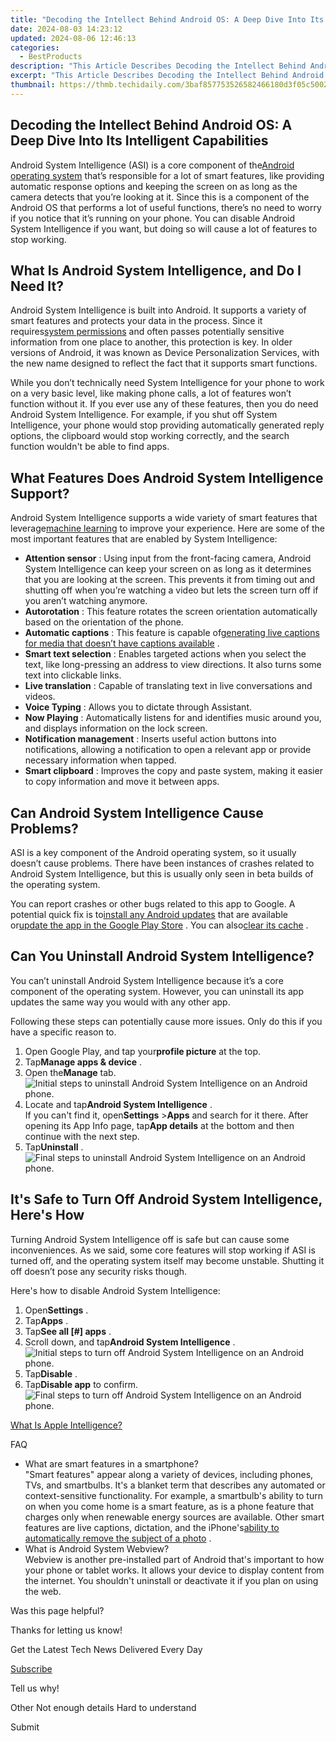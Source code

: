 ```yaml
---
title: "Decoding the Intellect Behind Android OS: A Deep Dive Into Its Intelligent Capabilities"
date: 2024-08-03 14:23:12
updated: 2024-08-06 12:46:13
categories:
  - BestProducts
description: "This Article Describes Decoding the Intellect Behind Android OS: A Deep Dive Into Its Intelligent Capabilities"
excerpt: "This Article Describes Decoding the Intellect Behind Android OS: A Deep Dive Into Its Intelligent Capabilities"
thumbnail: https://thmb.techidaily.com/3baf857753526582466180d3f05c500201c50c2631446be3adbac2ea8607bb00.jpg
---
```


## Decoding the Intellect Behind Android OS: A Deep Dive Into Its Intelligent Capabilities
 Android System Intelligence (ASI) is a core component of the[Android operating system](https://www.lifewire.com/what-is-google-android-1616887) that’s responsible for a lot of smart features, like providing automatic response options and keeping the screen on as long as the camera detects that you’re looking at it. Since this is a component of the Android OS that performs a lot of useful functions, there’s no need to worry if you notice that it’s running on your phone. You can disable Android System Intelligence if you want, but doing so will cause a lot of features to stop working.

## What Is Android System Intelligence, and Do I Need It?

 Android System Intelligence is built into Android. It supports a variety of smart features and protects your data in the process. Since it requires[system permissions](https://www.lifewire.com/how-to-manage-android-app-permissions-4797758) and often passes potentially sensitive information from one place to another, this protection is key. In older versions of Android, it was known as Device Personalization Services, with the new name designed to reflect the fact that it supports smart functions.

 While you don’t technically need System Intelligence for your phone to work on a very basic level, like making phone calls, a lot of features won’t function without it. If you ever use any of these features, then you do need Android System Intelligence. For example, if you shut off System Intelligence, your phone would stop providing automatically generated reply options, the clipboard would stop working correctly, and the search function wouldn't be able to find apps.

## What Features Does Android System Intelligence Support?

 Android System Intelligence supports a wide variety of smart features that leverage[machine learning](https://www.lifewire.com/artificial-intelligence-vs-machine-learning-5112807) to improve your experience. Here are some of the most important features that are enabled by System Intelligence:

* **Attention sensor** : Using input from the front-facing camera, Android System Intelligence can keep your screen on as long as it determines that you are looking at the screen. This prevents it from timing out and shutting off when you’re watching a video but lets the screen turn off if you aren’t watching anymore.
* **Autorotation** : This feature rotates the screen orientation automatically based on the orientation of the phone.
* **Automatic captions** : This feature is capable of[generating live captions for media that doesn’t have captions available](https://www.lifewire.com/live-caption-4778684) .
* **Smart text selection** : Enables targeted actions when you select the text, like long-pressing an address to view directions. It also turns some text into clickable links.
* **Live translation** : Capable of translating text in live conversations and videos.
* **Voice Typing** : Allows you to dictate through Assistant.
* **Now Playing** : Automatically listens for and identifies music around you, and displays information on the lock screen.
* **Notification management** : Inserts useful action buttons into notifications, allowing a notification to open a relevant app or provide necessary information when tapped.
* **Smart clipboard** : Improves the copy and paste system, making it easier to copy information and move it between apps.

## Can Android System Intelligence Cause Problems?

 ASI is a key component of the Android operating system, so it usually doesn’t cause problems. There have been instances of crashes related to Android System Intelligence, but this is usually only seen in beta builds of the operating system.  

 You can report crashes or other bugs related to this app to Google. A potential quick fix is to[install any Android updates](https://www.lifewire.com/update-your-android-os-121662) that are available or[update the app in the Google Play Store](https://www.lifewire.com/update-apps-on-android-7106106) . You can also[clear its cache](https://www.lifewire.com/clear-cache-android-4157780) .

## Can You Uninstall Android System Intelligence?

 You can’t uninstall Android System Intelligence because it’s a core component of the operating system. However, you can uninstall its app updates the same way you would with any other app.  

 Following these steps can potentially cause more issues. Only do this if you have a specific reason to.

1. Open Google Play, and tap your**profile picture** at the top.
2. Tap**Manage apps & device** .
3. Open the**Manage** tab.  
![Initial steps to uninstall Android System Intelligence on an Android phone.](https://www.lifewire.com/thmb/RuBNaMzSbpH73JbDucnMG2piiUU=/1500x0/filters:no_upscale():max_bytes(150000):strip_icc():format(webp)/A3-AndroidSystemIntelligence-annotated-40513b3da1814048904e38147e97c58f.jpg)
4. Locate and tap**Android System Intelligence** .  
 If you can't find it, open**Settings** \>**Apps** and search for it there. After opening its App Info page, tap**App details** at the bottom and then continue with the next step.
5. Tap**Uninstall** .  
![Final steps to uninstall Android System Intelligence on an Android phone.](https://www.lifewire.com/thmb/AjyfrN-tTuFqUymuwp7mm_nUCxU=/1500x0/filters:no_upscale():max_bytes(150000):strip_icc():format(webp)/A5-AndroidSystemIntelligence-annotated-97843ecb881148099eafe1272babcc01.jpg)

## It's Safe to Turn Off Android System Intelligence, Here's How

 Turning Android System Intelligence off is safe but can cause some inconveniences. As we said, some core features will stop working if ASI is turned off, and the operating system itself may become unstable. Shutting it off doesn’t pose any security risks though.

 Here's how to disable Android System Intelligence:  

1. Open**Settings** .
2. Tap**Apps** .
3. Tap**See all \[#\] apps** .
4. Scroll down, and tap**Android System Intelligence** .  
![Initial steps to turn off Android System Intelligence on an Android phone.](https://www.lifewire.com/thmb/Pif1BYvDsCOr06LTPIoxfd2iEto=/1500x0/filters:no_upscale():max_bytes(150000):strip_icc():format(webp)/B4-AndroidSystemIntelligence-annotated-afec09d328c24e0bbaf785a39a1350e7.jpg)
5. Tap**Disable** .
6. Tap**Disable app** to confirm.  
![Final steps to turn off Android System Intelligence on an Android phone.](https://www.lifewire.com/thmb/Q6mVmRT99Q70jMjIlKHNwOynxVM=/1500x0/filters:no_upscale():max_bytes(150000):strip_icc():format(webp)/B6-AndroidSystemIntelligence-annotated-811cccb3b14540d499d2b5a679b673d3.jpg)

[What Is Apple Intelligence?](https://www.lifewire.com/what-is-apple-gpt-7571221)

 FAQ

* What are smart features in a smartphone?  
 "Smart features" appear along a variety of devices, including phones, TVs, and smartbulbs. It's a blanket term that describes any automated or context-sensitive functionality. For example, a smartbulb's ability to turn on when you come home is a smart feature, as is a phone feature that charges only when renewable energy sources are available. Other smart features are live captions, dictation, and the iPhone's[ability to automatically remove the subject of a photo](https://www.lifewire.com/use-photo-cutout-iphone-ios-16-7090707) .
* What is Android System Webview?  
 Webview is another pre-installed part of Android that's important to how your phone or tablet works. It allows your device to display content from the internet. You shouldn't uninstall or deactivate it if you plan on using the web.

Was this page helpful?

Thanks for letting us know!

 Get the Latest Tech News Delivered Every Day

[Subscribe](https://www.lifewire.com/#)

Tell us why!

 Other  Not enough details  Hard to understand

 Submit

<ins class="adsbygoogle"
     style="display:block"
     data-ad-format="autorelaxed"
     data-ad-client="ca-pub-7571918770474297"
     data-ad-slot="1223367746"></ins>



<ins class="adsbygoogle"
     style="display:block"
     data-ad-client="ca-pub-7571918770474297"
     data-ad-slot="8358498916"
     data-ad-format="auto"
     data-full-width-responsive="true"></ins>
